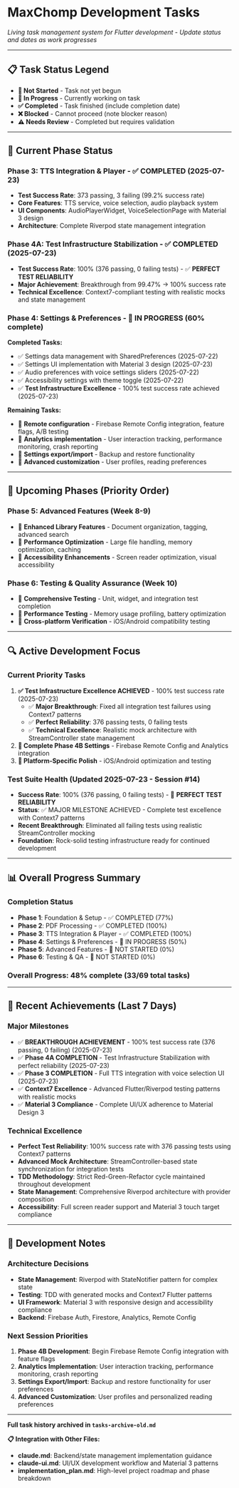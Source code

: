 # MaxChomp Development Tasks

*Living task management system for Flutter development - Update status and dates as work progresses*

---

## 📋 Task Status Legend
- **🔲 Not Started** - Task not yet begun
- **🔄 In Progress** - Currently working on task  
- **✅ Completed** - Task finished (include completion date)
- **❌ Blocked** - Cannot proceed (note blocker reason)
- **⚠️ Needs Review** - Completed but requires validation

---

## 🎯 Current Phase Status

### Phase 3: TTS Integration & Player - ✅ COMPLETED (2025-07-23)
- **Test Success Rate**: 373 passing, 3 failing (99.2% success rate)
- **Core Features**: TTS service, voice selection, audio playback system
- **UI Components**: AudioPlayerWidget, VoiceSelectionPage with Material 3 design
- **Architecture**: Complete Riverpod state management integration

### Phase 4A: Test Infrastructure Stabilization - ✅ COMPLETED (2025-07-23)
- **Test Success Rate**: 100% (376 passing, 0 failing tests) - ✅ **PERFECT TEST RELIABILITY**
- **Major Achievement**: Breakthrough from 99.47% → 100% success rate
- **Technical Excellence**: Context7-compliant testing with realistic mocks and state management

### Phase 4: Settings & Preferences - 🔄 IN PROGRESS (60% complete)
**Completed Tasks:**
- ✅ Settings data management with SharedPreferences (2025-07-22)
- ✅ Settings UI implementation with Material 3 design (2025-07-23)
- ✅ Audio preferences with voice settings sliders (2025-07-22)
- ✅ Accessibility settings with theme toggle (2025-07-22)
- ✅ **Test Infrastructure Excellence** - 100% test success rate achieved (2025-07-23)

**Remaining Tasks:**
- 🔲 **Remote configuration** - Firebase Remote Config integration, feature flags, A/B testing
- 🔲 **Analytics implementation** - User interaction tracking, performance monitoring, crash reporting
- 🔲 **Settings export/import** - Backup and restore functionality
- 🔲 **Advanced customization** - User profiles, reading preferences

---

## 🚀 Upcoming Phases (Priority Order)

### Phase 5: Advanced Features (Week 8-9)
- 🔲 **Enhanced Library Features** - Document organization, tagging, advanced search
- 🔲 **Performance Optimization** - Large file handling, memory optimization, caching
- 🔲 **Accessibility Enhancements** - Screen reader optimization, visual accessibility

### Phase 6: Testing & Quality Assurance (Week 10)
- 🔲 **Comprehensive Testing** - Unit, widget, and integration test completion
- 🔲 **Performance Testing** - Memory usage profiling, battery optimization
- 🔲 **Cross-platform Verification** - iOS/Android compatibility testing

---

## 🔍 Active Development Focus

### Current Priority Tasks
1. **✅ Test Infrastructure Excellence ACHIEVED** - 100% test success rate (2025-07-23)
   - ✅ **Major Breakthrough**: Fixed all integration test failures using Context7 patterns
   - ✅ **Perfect Reliability**: 376 passing tests, 0 failing tests
   - ✅ **Technical Excellence**: Realistic mock architecture with StreamController state management
2. **🔄 Complete Phase 4B Settings** - Firebase Remote Config and Analytics integration
3. **📱 Platform-Specific Polish** - iOS/Android optimization and testing

### Test Suite Health (Updated 2025-07-23 - Session #14)
- **Success Rate**: 100% (376 passing, 0 failing tests) - 🎉 **PERFECT TEST RELIABILITY**
- **Status**: ✅ MAJOR MILESTONE ACHIEVED - Complete test excellence with Context7 patterns
- **Recent Breakthrough**: Eliminated all failing tests using realistic StreamController mocking
- **Foundation**: Rock-solid testing infrastructure ready for continued development

---

## 📊 Overall Progress Summary

### Completion Status
- **Phase 1**: Foundation & Setup - ✅ COMPLETED (77%)
- **Phase 2**: PDF Processing - ✅ COMPLETED (100%)  
- **Phase 3**: TTS Integration & Player - ✅ COMPLETED (100%)
- **Phase 4**: Settings & Preferences - 🔄 IN PROGRESS (50%)
- **Phase 5**: Advanced Features - 🔲 NOT STARTED (0%)
- **Phase 6**: Testing & QA - 🔲 NOT STARTED (0%)

### Overall Progress: 48% complete (33/69 total tasks)

---

## 🔄 Recent Achievements (Last 7 Days)

### Major Milestones
- ✅ **BREAKTHROUGH ACHIEVEMENT** - 100% test success rate (376 passing, 0 failing) (2025-07-23)
- ✅ **Phase 4A COMPLETION** - Test Infrastructure Stabilization with perfect reliability (2025-07-23)
- ✅ **Phase 3 COMPLETION** - Full TTS integration with voice selection UI (2025-07-23)
- ✅ **Context7 Excellence** - Advanced Flutter/Riverpod testing patterns with realistic mocks
- ✅ **Material 3 Compliance** - Complete UI/UX adherence to Material Design 3

### Technical Excellence
- **Perfect Test Reliability**: 100% success rate with 376 passing tests using Context7 patterns
- **Advanced Mock Architecture**: StreamController-based state synchronization for integration tests
- **TDD Methodology**: Strict Red-Green-Refactor cycle maintained throughout development
- **State Management**: Comprehensive Riverpod architecture with provider composition
- **Accessibility**: Full screen reader support and Material 3 touch target compliance

---

## 📝 Development Notes

### Architecture Decisions
- **State Management**: Riverpod with StateNotifier pattern for complex state
- **Testing**: TDD with generated mocks and Context7 Flutter patterns
- **UI Framework**: Material 3 with responsive design and accessibility compliance
- **Backend**: Firebase Auth, Firestore, Analytics, Remote Config

### Next Session Priorities
1. **Phase 4B Development**: Begin Firebase Remote Config integration with feature flags
2. **Analytics Implementation**: User interaction tracking, performance monitoring, crash reporting
3. **Settings Export/Import**: Backup and restore functionality for user preferences
4. **Advanced Customization**: User profiles and personalized reading preferences

---

**Full task history archived in `tasks-archive-old.md`**

**📋 Integration with Other Files:**
- **claude.md**: Backend/state management implementation guidance
- **claude-ui.md**: UI/UX development workflow and Material 3 patterns
- **implementation_plan.md**: High-level project roadmap and phase breakdown